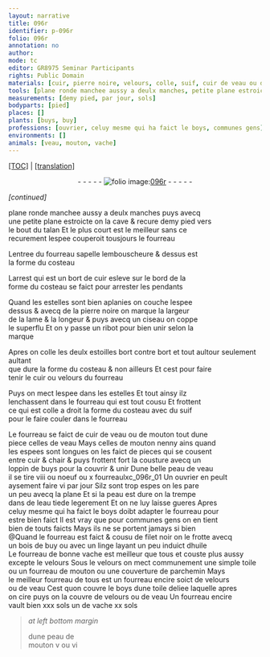 ```yaml
---
layout: narrative
title: 096r
identifier: p-096r
folio: 096r
annotation: no
author:
mode: tc
editor: GR8975 Seminar Participants
rights: Public Domain
materials: [cuir, pierre noire, velours, colle, suif, cuir de veau ou de mouton, chair, buys, belle peau de veau, peau, eau tiede legerement, boys, filet noir, bois de buy, huile, simple toile, parchemin, encire, toile deliee, cire, peau de mouton]
tools: [plane ronde manchee aussy a deulx manches, petite plane estroicte, pierre noire, ciseau, ribot, loppin de buys, plane, bois de buy, linge]
measurements: [demy pied, par jour, sols]
bodyparts: [pied]
places: []
plants: [buys, buy]
professions: [ouvrier, celuy mesme qui ha faict le boys, communes gens]
environments: []
animals: [veau, mouton, vache]
---
```


 <p><a href="{{ site.baseurl }}/diplomatic/">[TOC]</a> | <a href="{{ site.baseurl }}/texts/p-096r_tl/" target="_blank">[translation]</a></p><div class="folio" align="center">- - - - - <a href="http://gallica.bnf.fr/ark:/12148/btv1b10500001g/f197.image" target="_blank"><img src="https://cu-mkp.github.io/2017-workshop-edition/assets/photo-icon.png" alt="folio image: " style="display:inline-block; margin-bottom:-3px;"/>096r</a> - - - - - </div>  
 
*[continued]*
  
<span class="tl">plane ronde manchee aussy a deulx manches</span> puys avecq<br/> une <span class="tl">petite plane estroicte</span> on la cave & recure <span class="ms">demy <span class="bp">pied</span></span> vers<br/> le bout du talan Et le plus court est le meilleur sans ce<br/> recurem<span class="exp">ent</span> lespee couperoit tousjours le fourreau
 
Lentree du fourreau sapelle lembouscheure & dessus est<br/> la forme du costeau
 
Larrest qui est un bort de <span class="m">cuir</span> esleve sur le bord de la<br/> forme du costeau se faict pour arrester les pendants
 
Quand les estelles sont bien aplanies on couche lespee<br/> dessus & avecq de la <span class="tl"><span class="m">pierre noire</span></span> on marque la largeur<br/> de la lame & la longeur & puys avecq un <span class="tl">ciseau</span> on coppe<br/> le superflu Et on y passe un <span class="tl">ribot</span> pour bien unir selon la<br/> marque
 
Apres on colle les deulx estoilles bort contre bort <span class="add">et tout aultour</span> seulem<span class="exp">ent</span> aulta<span class="exp">n</span>t<br/> que dure la forme du costeau & non ailleurs Et cest pour faire<br/> tenir le <span class="m">cuir</span> ou <span class="m">velours</span> du fourreau
 
Puys on mect lespee dans les estelles Et tout ainsy ilz<br/> lenchassent dans le fourreau qui est tout cousu Et frottent<br/> ce qui est <span class="m">colle</span> a droit la forme du costeau avec du <span class="m">suif</span><br/> pour le faire couler dans le fourreau
 
Le fourreau se faict de <span class="m">cuir de <span class="al">veau</span> ou de <span class="al">mouton</span></span> tout dune<br/> piece celles de <span class="al">veau</span> Mays celles de <span class="al">mouton</span> nenny ains quand<br/> les espees sont longues on les faict de pieces qui se cousent<br/> entre <span class="m">cuir</span> & <span class="m">chair</span> & puys frottent fort la cousture avecq un<br/> <span class="tl">loppin de <span class="m"><span class="pa">buys</span></span></span> pour la couvrir & unir Dune <span class="m">belle peau de <span class="al">veau</span></span><br/> il se tire viii ou noeuf ou x fourreaulxc_096r_01 Un <span class="pro">ouvrier</span> en peult<br/> aysement faire vi <span class="ms">par <span class="tmp">jour</span></span> Silz sont trop espes on les pare<br/> un peu avecq la <span class="tl">plane</span> Et si la <span class="m">peau</span> est dure on la trempe<br/> dans de l<span class="m">eau tiede legerem<span class="exp">ent</span></span> Et on ne luy laisse gueres Apres<br/> <span class="pro">celuy mesme qui ha faict le <span class="m">boys</span></span> doibt adapter le fourreau pour<br/> estre bien faict Il est vray que pour <span class="pro">communes gens</span> on en tient<br/> bien de touts faicts Mays ils ne se portent jamays si bien<br/> @Quand le fourreau est faict & cousu de <span class="m">filet noir</span> on le frotte avecq<br/> un <span class="tl"><span class="m">bois de <span class="pa">buy</span></span></span> ou avec un <span class="tl">linge</span> layant un peu induict d<span class="m">huile</span><br/> Le fourreau de bonne <span class="al">vache</span> est meilleur que tous et couste plus aussy<br/> excepte le <span class="m">velours</span> Sous le <span class="m">velours</span> on mect communem<span class="exp">ent</span> une <span class="m">simple toile</span><br/> ou un fourreau de <span class="al">mouton</span> ou une couverture de <span class="m">parchemin</span> Mays<br/> le meilleur fourreau de tous est un fourreau <span class="m">encire</span> soict de <span class="m">velours</span><br/> ou de <span class="al">veau</span> Cest quon couvre le <span class="m">boys</span> dune <span class="m">toile deliee</span> laquelle apres<br/> on <span class="m">cire</span> puys on la couvre de <span class="m">velours</span> ou de <span class="al">veau</span> Un fourreau <span class="m">encire</span><br/> vault bien xxx <span class="ms"><span class="cn">s<span class="exp">ols</span></span></span> un de <span class="al">vache</span> xx <span class="ms"><span class="cn">s<span class="exp">ols</span></span></span>
 
> *at left bottom margin*
> 
> 
>   <span class="add">dune <span class="m">peau de<br/> <span class="al">mouton</span></span> v ou vi</span> 
 
 